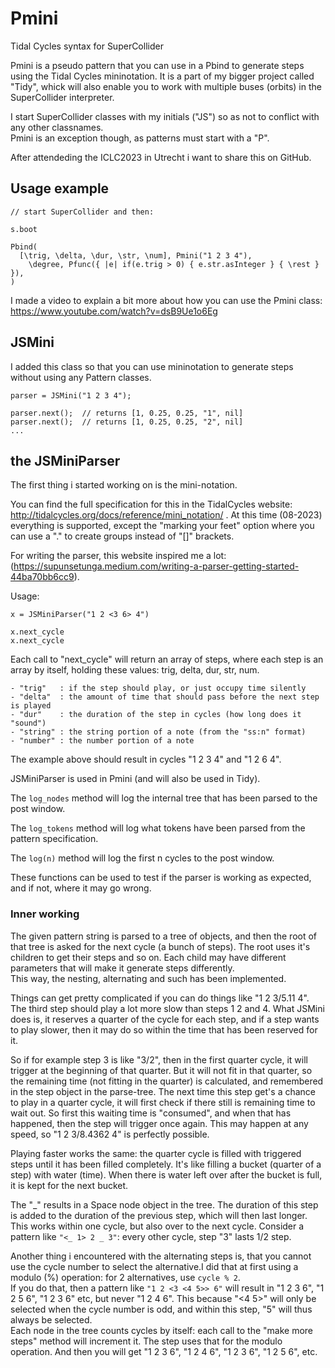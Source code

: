 # Pmini
Tidal Cycles syntax for SuperCollider

Pmini is a pseudo pattern that you can use in a Pbind to generate steps using the Tidal Cycles mininotation. It is a part of my bigger project called "Tidy", whick will also enable you to work with multiple buses (orbits) in the SuperCollider interpreter.

I start SuperCollider classes with my initials ("JS") so as not to conflict with any other classnames.  
Pmini is an exception though, as patterns must start with a "P".

After attendeding the ICLC2023 in Utrecht i want to share this on GitHub.  

## Usage example

```
// start SuperCollider and then:

s.boot

Pbind(
  [\trig, \delta, \dur, \str, \num], Pmini("1 2 3 4"),
	\degree, Pfunc({ |e| if(e.trig > 0) { e.str.asInteger } { \rest } }),
)

```

I made a video to explain a bit more about how you can use the Pmini class:  
https://www.youtube.com/watch?v=dsB9Ue1o6Eg

## JSMini

I added this class so that you can use mininotation to generate steps without using any Pattern classes.

```
parser = JSMini("1 2 3 4");

parser.next();  // returns [1, 0.25, 0.25, "1", nil]
parser.next();  // returns [1, 0.25, 0.25, "2", nil]
...
```

## the JSMiniParser

The first thing i started working on is the mini-notation.

You can find the full specification for this in the TidalCycles website: http://tidalcycles.org/docs/reference/mini_notation/ . At this time (08-2023) everything is supported, except the "marking your feet" option where you can use a "." to create groups instead of "[]" brackets.

For writing the parser, this website inspired me a lot: (https://supunsetunga.medium.com/writing-a-parser-getting-started-44ba70bb6cc9).

Usage:
```
x = JSMiniParser("1 2 <3 6> 4")

x.next_cycle
x.next_cycle
```
Each call to "next_cycle" will return an array of steps, where each step is an array by itself, holding these values: trig, delta, dur, str, num.

```
- "trig"   : if the step should play, or just occupy time silently
- "delta"  : the amount of time that should pass before the next step is played
- "dur"    : the duration of the step in cycles (how long does it "sound")
- "string" : the string portion of a note (from the "ss:n" format)
- "number" : the number portion of a note
```

The example above should result in cycles "1 2 3 4" and "1 2 6 4".

JSMiniParser is used in Pmini (and will also be used in Tidy).

The ```log_nodes``` method will log the internal tree that has been parsed to the post window.  

The ```log_tokens``` method will log what tokens have been parsed from the pattern specification.

The ```log(n)``` method will log the first n cycles to the post window.  

These functions can be used to test if the parser is working as expected, and if not, where it may go wrong.

### Inner working

The given pattern string is parsed to a tree of objects, and then the root of that tree is asked for the next cycle (a bunch of steps). The root uses it's children to get their steps and so on. Each child may have different parameters that will make it generate steps differently.  
This way, the nesting, alternating and such has been implemented.

Things can get pretty complicated if you can do things like "1 2 3/5.11 4".  
The third step should play a lot more slow than steps 1 2 and 4. What JSMini does is, it reserves a quarter of the cycle for each step, and if a step wants to play slower, then it may do so within the time that has been reserved for it.  

So if for example step 3 is like "3/2", then in the first quarter cycle, it will trigger at the beginning of that quarter. But it will not fit in that quarter, so the remaining time (not fitting in the quarter) is calculated, and remembered in the step object in the parse-tree. The next time this step get's a chance to play in a quarter cycle, it will first check if there still is remaining time to wait out. So first this waiting time is "consumed", and when that has happened, then the step will trigger once again. This may happen at any speed, so "1 2 3/8.4362 4" is perfectly possible.

Playing faster works the same: the quarter cycle is filled with triggered steps until it has been filled completely. It's like filling a bucket (quarter of a step) with water (time). When there is water left over after the bucket is full, it is kept for the next bucket.

The "_" results in a Space node object in the tree. The duration of this step is added to the duration of the previous step, which will then last longer. This works within one cycle, but also over to the next cycle.
Consider a pattern like ```"<_ 1> 2 _ 3"```: every other cycle, step "3" lasts 1/2 step.

Another thing i encountered with the alternating steps is, that you cannot use the cycle number to select the alternative.I did that at first using a modulo (%) operation: for 2 alternatives, use ```cycle % 2```.  
If you do that, then a pattern like ```"1 2 <3 <4 5>> 6"``` will result in "1 2 3 6", "1 2 5 6", "1 2 3 6" etc, but never "1 2 4 6". This because "<4 5>" will only be selected when the cycle number is odd, and within this step, "5" will thus always be selected.  
Each node in the tree counts cycles by itself: each call to the "make more steps" method will increment it. The step uses that for the modulo operation. And then you will get "1 2 3 6", "1 2 4 6", "1 2 3 6", "1 2 5 6", etc.

